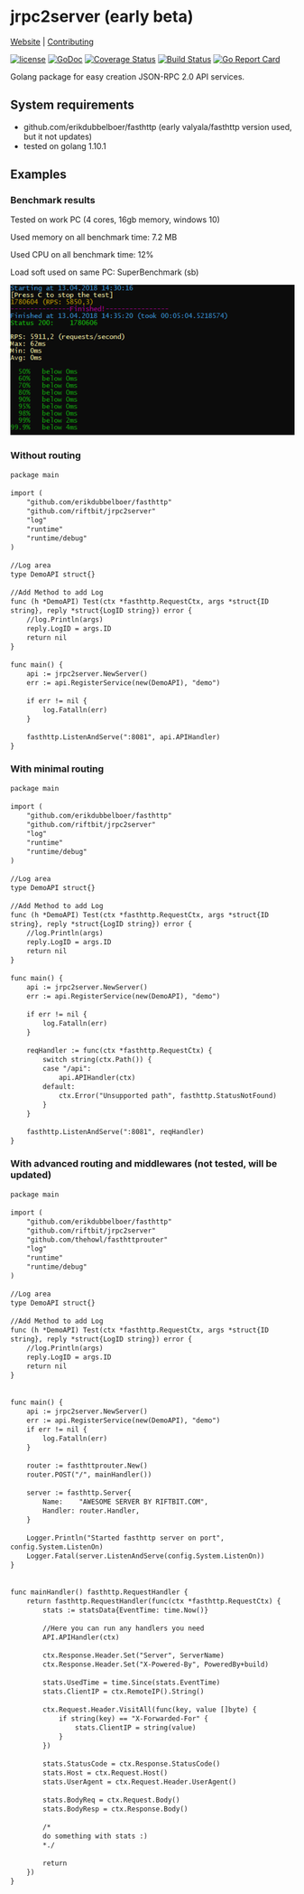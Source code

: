 # jrpc2server (early beta)
[Website](https://www.riftbit.com) | [Contributing](https://www.riftbit.com/How-to-Contribute)

[![license](https://img.shields.io/github/license/riftbit/jrpc2server.svg)](LICENSE)
[![GoDoc](http://img.shields.io/badge/go-documentation-blue.svg?style=flat-square)](https://godoc.org/github.com/riftbit/jrpc2server)
[![Coverage Status](https://coveralls.io/repos/github/riftbit/jrpc2server/badge.svg?branch=master)](https://coveralls.io/github/riftbit/jrpc2server?branch=master)
[![Build Status](https://travis-ci.org/riftbit/jrpc2server.svg?branch=master)](https://travis-ci.org/riftbit/jrpc2server)
[![Go Report Card](https://goreportcard.com/badge/github.com/riftbit/jrpc2server)](https://goreportcard.com/report/github.com/riftbit/jrpc2server)

Golang package for easy creation JSON-RPC 2.0 API services.

## System requirements 
- github.com/erikdubbelboer/fasthttp (early valyala/fasthttp version used, but it not updates)
- tested on golang 1.10.1

## Examples

### Benchmark results

Tested on work PC (4 cores, 16gb memory, windows 10)

Used memory on all benchmark time: 7.2 MB

Used CPU on all benchmark time: 12%

Load soft used on same PC: SuperBenchmark (sb)

![Benchmark Results](rps_results.png?raw=true "Benchmark Results")

### Without routing

```golang
package main

import (
	"github.com/erikdubbelboer/fasthttp"
	"github.com/riftbit/jrpc2server"
	"log"
	"runtime"
	"runtime/debug"
)

//Log area
type DemoAPI struct{}

//Add Method to add Log
func (h *DemoAPI) Test(ctx *fasthttp.RequestCtx, args *struct{ID string}, reply *struct{LogID string}) error {
	//log.Println(args)
	reply.LogID = args.ID
	return nil
}

func main() {
	api := jrpc2server.NewServer()
	err := api.RegisterService(new(DemoAPI), "demo")

	if err != nil {
		log.Fatalln(err)
	}

	fasthttp.ListenAndServe(":8081", api.APIHandler)
}
```


### With minimal routing

```golang
package main

import (
	"github.com/erikdubbelboer/fasthttp"
	"github.com/riftbit/jrpc2server"
	"log"
	"runtime"
	"runtime/debug"
)

//Log area
type DemoAPI struct{}

//Add Method to add Log
func (h *DemoAPI) Test(ctx *fasthttp.RequestCtx, args *struct{ID string}, reply *struct{LogID string}) error {
	//log.Println(args)
	reply.LogID = args.ID
	return nil
}

func main() {
	api := jrpc2server.NewServer()
	err := api.RegisterService(new(DemoAPI), "demo")

	if err != nil {
		log.Fatalln(err)
	}

	reqHandler := func(ctx *fasthttp.RequestCtx) {
		switch string(ctx.Path()) {
		case "/api":
			api.APIHandler(ctx)
		default:
			ctx.Error("Unsupported path", fasthttp.StatusNotFound)
		}
	}

	fasthttp.ListenAndServe(":8081", reqHandler)
}
```

### With advanced routing and middlewares (not tested, will be updated)

```golang
package main

import (
	"github.com/erikdubbelboer/fasthttp"
	"github.com/riftbit/jrpc2server"
	"github.com/thehowl/fasthttprouter"
	"log"
	"runtime"
	"runtime/debug"
)

//Log area
type DemoAPI struct{}

//Add Method to add Log
func (h *DemoAPI) Test(ctx *fasthttp.RequestCtx, args *struct{ID string}, reply *struct{LogID string}) error {
	//log.Println(args)
	reply.LogID = args.ID
	return nil
}


func main() {
	api := jrpc2server.NewServer()
	err := api.RegisterService(new(DemoAPI), "demo")
	if err != nil {
		log.Fatalln(err)
	}

	router := fasthttprouter.New()
    router.POST("/", mainHandler())

	server := fasthttp.Server{
		Name:    "AWESOME SERVER BY RIFTBIT.COM",
		Handler: router.Handler,
	}

	Logger.Println("Started fasthttp server on port", config.System.ListenOn)
	Logger.Fatal(server.ListenAndServe(config.System.ListenOn))
}


func mainHandler() fasthttp.RequestHandler {
	return fasthttp.RequestHandler(func(ctx *fasthttp.RequestCtx) {
		stats := statsData{EventTime: time.Now()}

        //Here you can run any handlers you need
		API.APIHandler(ctx)

		ctx.Response.Header.Set("Server", ServerName)
		ctx.Response.Header.Set("X-Powered-By", PoweredBy+build)

		stats.UsedTime = time.Since(stats.EventTime)
		stats.ClientIP = ctx.RemoteIP().String()

		ctx.Request.Header.VisitAll(func(key, value []byte) {
			if string(key) == "X-Forwarded-For" {
				stats.ClientIP = string(value)
			}
		})

		stats.StatusCode = ctx.Response.StatusCode()
		stats.Host = ctx.Request.Host()
		stats.UserAgent = ctx.Request.Header.UserAgent()

		stats.BodyReq = ctx.Request.Body()
		stats.BodyResp = ctx.Response.Body()

        /*
        do something with stats :)
        *./

		return
	})
}
```
